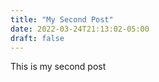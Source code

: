 ```yaml
---
title: "My Second Post"
date: 2022-03-24T21:13:02-05:00
draft: false
---
```


This is my second post